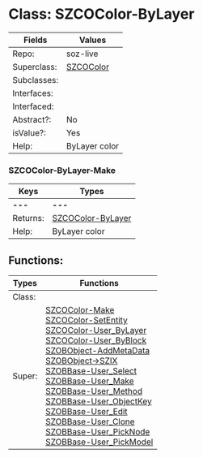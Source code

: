 
# Class:	SZCOColor-ByLayer

| Fields | Values |
| --------- | --------- |
| Repo: | soz-live |
| Superclass: | [SZCOColor](SZCOColor.html) |
| Subclasses: |  |
| Interfaces: |  |
| Interfaced: |  |
| Abstract?: | No |
| isValue?: | Yes |
| Help: | ByLayer color |

### SZCOColor-ByLayer-Make

| Keys | Types |
| --------- | --------- |
| **---** | **---** |
| Returns: | [SZCOColor-ByLayer](SZCOColor-ByLayer.html) |
| Help: | ByLayer color |


## Functions:

| Types | Functions |
| --------- | --------- |
| Class: |  |
| Super: | [SZCOColor-Make](SZCOColor.html) <br> [SZCOColor-SetEntity](SZCOColor.html) <br> [SZCOColor-User_ByLayer](SZCOColor.html) <br> [SZCOColor-User_ByBlock](SZCOColor.html) <br> [SZOBObject-AddMetaData](SZOBObject.html) <br> [SZOBObject->SZIX](SZOBObject.html) <br> [SZOBBase-User_Select](SZOBBase.html) <br> [SZOBBase-User_Make](SZOBBase.html) <br> [SZOBBase-User_Method](SZOBBase.html) <br> [SZOBBase-User_ObjectKey](SZOBBase.html) <br> [SZOBBase-User_Edit](SZOBBase.html) <br> [SZOBBase-User_Clone](SZOBBase.html) <br> [SZOBBase-User_PickNode](SZOBBase.html) <br> [SZOBBase-User_PickModel](SZOBBase.html) |



